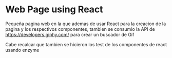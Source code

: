# Web Page using React
Pequeña pagina web en la que ademas de usar React para la creacion de la pagina y los respectivos componentes, tambien se consumio la API de https://developers.giphy.com/ para crear un buscador de Gif

Cabe recalcar que tambien se hicieron los test de los componentes de react usando enzyme